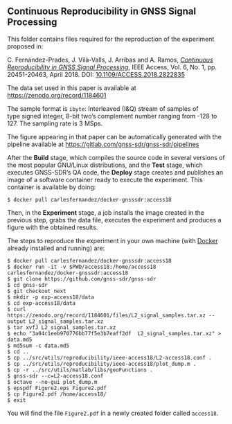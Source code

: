 ## Continuous Reproducibility in GNSS Signal Processing

[comment]: # (
SPDX-License-Identifier: GPL-3.0-or-later
)

[comment]: # (
SPDX-FileCopyrightText: 2011-2020 Carles Fernandez-Prades <carles.fernandez@cttc.es>
)

This folder contains files required for the reproduction of the experiment
proposed in:

C. Fern&aacute;ndez-Prades, J. Vil&agrave;-Valls, J. Arribas and A. Ramos,
[_Continuous Reproducibility in GNSS Signal Processing_](https://ieeexplore.ieee.org/document/8331069/),
IEEE Access, Vol. 6, No. 1, pp. 20451-20463, April 2018. DOI:
[10.1109/ACCESS.2018.2822835](https://doi.org/10.1109/ACCESS.2018.2822835)

The data set used in this paper is available at
https://zenodo.org/record/1184601

The sample format is `ibyte`: Interleaved (I&Q) stream of samples of type signed
integer, 8-bit two’s complement number ranging from -128 to 127. The sampling
rate is 3 MSps.

The figure appearing in that paper can be automatically generated with the
pipeline available at https://gitlab.com/gnss-sdr/gnss-sdr/pipelines

After the **Build** stage, which compiles the source code in several versions of
the most popular GNU/Linux distributions, and the **Test** stage, which executes
GNSS-SDR’s QA code, the **Deploy** stage creates and publishes an image of a
software container ready to execute the experiment. This container is available
by doing:

```
$ docker pull carlesfernandez/docker-gnsssdr:access18
```

Then, in the **Experiment** stage, a job installs the image created in the
previous step, grabs the data file, executes the experiment and produces a
figure with the obtained results.

The steps to reproduce the experiment in your own machine (with
[Docker](https://www.docker.com) already installed and running) are:

```
$ docker pull carlesfernandez/docker-gnsssdr:access18
$ docker run -it -v $PWD/access18:/home/access18 carlesfernandez/docker-gnsssdr:access18
$ git clone https://github.com/gnss-sdr/gnss-sdr
$ cd gnss-sdr
$ git checkout next
$ mkdir -p exp-access18/data
$ cd exp-access18/data
$ curl https://zenodo.org/record/1184601/files/L2_signal_samples.tar.xz --output L2_signal_samples.tar.xz
$ tar xvfJ L2_signal_samples.tar.xz
$ echo "3a04c1eeb970776bb77f5e3b7eaff2df  L2_signal_samples.tar.xz" > data.md5
$ md5sum -c data.md5
$ cd ..
$ cp ../src/utils/reproducibility/ieee-access18/L2-access18.conf .
$ cp ../src/utils/reproducibility/ieee-access18/plot_dump.m .
$ cp -r ../src/utils/matlab/libs/geoFunctions .
$ gnss-sdr --c=L2-access18.conf
$ octave --no-gui plot_dump.m
$ epspdf Figure2.eps Figure2.pdf
$ cp Figure2.pdf /home/access18/
$ exit
```

You will find the file `Figure2.pdf` in a newly created folder called
`access18`.

